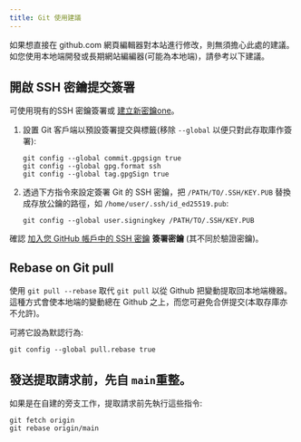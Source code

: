 ```yaml
---
title: Git 使用建議
---
```


如果想直接在 github.com 網頁編輯器對本站進行修改，則無須擔心此處的建議。 如您使用本地端開發或長期網站編編器(可能為本地端)，請參考以下建議。

## 開啟 SSH 密鑰提交簽署

可使用現有的SSH 密鑰簽署或 [建立新密鑰one](https://docs.github.com/en/authentication/connecting-to-github-with-ssh/generating-a-new-ssh-key-and-adding-it-to-the-ssh-agent)。

1. 設置 Git 客戶端以預設簽署提交與標籤(移除 `--global` 以便只對此存取庫作簽署):
   ```
   git config --global commit.gpgsign true
   git config --global gpg.format ssh
   git config --global tag.gpgSign true
   ```
2. 透過下方指令來設定簽署 Git 的 SSH 密鑰，把 `/PATH/TO/.SSH/KEY.PUB` 替換成存放公鑰的路徑，如 `/home/user/.ssh/id_ed25519.pub`:
   ```
   git config --global user.signingkey /PATH/TO/.SSH/KEY.PUB
   ```

確認 [加入您 GitHub 帳戶中的 SSH 密鑰](https://docs.github.com/en/authentication/connecting-to-github-with-ssh/adding-a-new-ssh-key-to-your-github-account#adding-a-new-ssh-key-to-your-account) **簽署密鑰** (其不同於驗證密鑰)。

## Rebase on Git pull

使用 `git pull --rebase` 取代 `git pull` 以從 Github 把變動提取回本地端機器。 這種方式會使本地端的變動總在 Github 之上，而您可避免合併提交(本取存庫亦不允許)。

可將它設為默認行為:

```
git config --global pull.rebase true
```

## 發送提取請求前，先自 `main`重整。

如果是在自建的旁支工作，提取請求前先執行這些指令:

```
git fetch origin
git rebase origin/main
```
